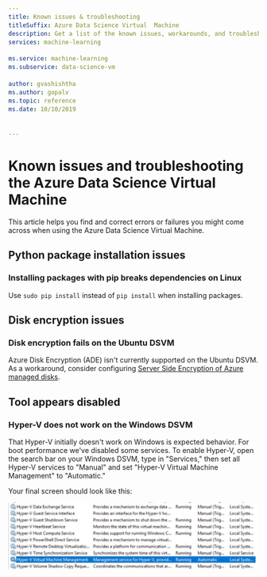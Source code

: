 ```yaml
---
title: Known issues & troubleshooting
titleSuffix: Azure Data Science Virtual  Machine
description: Get a list of the known issues, workarounds, and troubleshooting for Azure Data Science Virtual Machine
services: machine-learning

ms.service: machine-learning
ms.subservice: data-science-vm

author: gvashishtha
ms.author: gopalv
ms.topic: reference
ms.date: 10/10/2019


---
```


# Known issues and troubleshooting the Azure Data Science Virtual Machine

This article helps you find and correct errors or failures you might come across when using the Azure Data Science Virtual Machine.

## Python package installation issues

### Installing packages with pip breaks dependencies on Linux

Use `sudo pip install` instead of `pip install` when installing packages.

## Disk encryption issues

### Disk encryption fails on the Ubuntu DSVM

Azure Disk Encryption (ADE) isn't currently supported on the Ubuntu DSVM. As a workaround, consider configuring [Server Side Encryption of Azure managed disks](../../virtual-machines/windows/disk-encryption.md).

## Tool appears disabled

### Hyper-V does not work on the Windows DSVM

That Hyper-V initially doesn't work on Windows is expected behavior. For boot performance we've disabled some services. To enable Hyper-V, open the search bar on your Windows DSVM, type in "Services," then set all Hyper-V services to "Manual" and set "Hyper-V Virtual Machine Management" to "Automatic."

Your final screen should look like this:

   ![Enable Hyper-V](./media/workaround/hyperv-enable-dsvm.png)

